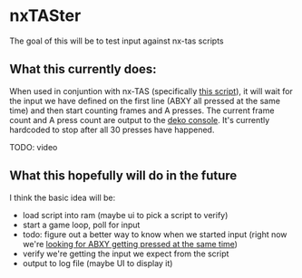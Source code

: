 # nxTASter
The goal of this will be to test input against nx-tas scripts

## What this currently does:
When used in conjuntion with nx-TAS (specifically [this script](https://github.com/briaguya/nx-TAS/blob/master/sd_card/scripts/script1.txt)), it will wait for the input we have defined on the first line (ABXY all pressed at the same time) and then start counting frames and A presses. The current frame count and A press count are output to the [deko console](https://github.com/switchbrew/switch-examples/tree/master/graphics/deko3d/deko_console). It's currently hardcoded to stop after all 30 presses have happened.

TODO: video

## What this hopefully will do in the future
I think the basic idea will be:
* load script into ram (maybe ui to pick a script to verify)
* start a game loop, poll for input
* todo: figure out a better way to know when we started input (right now we're [looking for ABXY getting pressed at the same time](https://github.com/briaguya/nxtaster/blob/3ef0fcf08b53d4e39632886c9e5c478d9595cfc7/source/main.c#L74-L89))
* verify we're getting the input we expect from the script
* output to log file (maybe UI to display it)
